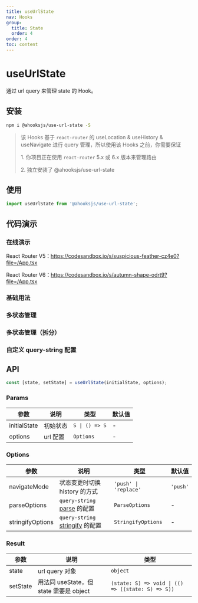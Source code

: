 ```yaml
---
title: useUrlState
nav: Hooks
group:
  title: State
  order: 4
order: 4
toc: content
---
```


# useUrlState

通过 url query 来管理 state 的 Hook。

## 安装

```bash
npm i @ahooksjs/use-url-state -S
```

> 该 Hooks 基于 `react-router` 的 useLocation & useHistory & useNavigate 进行 query 管理，所以使用该 Hooks 之前，你需要保证
>
> 1\. 你项目正在使用 `react-router` 5.x 或 6.x 版本来管理路由
>
> 2\. 独立安装了 @ahooksjs/use-url-state

## 使用

```js
import useUrlState from '@ahooksjs/use-url-state';
```

## 代码演示

### 在线演示

React Router V5：https://codesandbox.io/s/suspicious-feather-cz4e0?file=/App.tsx

React Router V6：https://codesandbox.io/s/autumn-shape-odrt9?file=/App.tsx

### 基础用法

<code src="./src/demo/demo1.tsx" hideActions='["CSB"]'></code>

### 多状态管理

<code src="./src/demo/demo2.tsx" hideActions='["CSB"]'></code>

### 多状态管理（拆分）

<code src="./src/demo/demo4.tsx" hideActions='["CSB"]'></code>

### 自定义 query-string 配置

<code src="./src/demo/demo3.tsx" hideActions='["CSB"]'></code>

## API

```typescript
const [state, setState] = useUrlState(initialState, options);
```

### Params

| 参数         | 说明     | 类型           | 默认值 |
| ------------ | -------- | -------------- | ------ |
| initialState | 初始状态 | `S \| () => S` | -      |
| options      | url 配置 | `Options`      | -      |

### Options

| 参数             | 说明                                                                                                    | 类型                  | 默认值   |
| ---------------- | ------------------------------------------------------------------------------------------------------- | --------------------- | -------- |
| navigateMode     | 状态变更时切换 history 的方式                                                                           | `'push' \| 'replace'` | `'push'` |
| parseOptions     | `query-string` [parse](https://github.com/sindresorhus/query-string#parsestring-options) 的配置         | `ParseOptions`        | -        |
| stringifyOptions | `query-string` [stringify](https://github.com/sindresorhus/query-string#stringifyobject-options) 的配置 | `StringifyOptions`    | -        |

### Result

| 参数     | 说明                                    | 类型                                              |
| -------- | --------------------------------------- | ------------------------------------------------- |
| state    | url query 对象                          | `object`                                          |
| setState | 用法同 useState，但 state 需要是 object | `(state: S) => void \| (() => ((state: S) => S))` |
